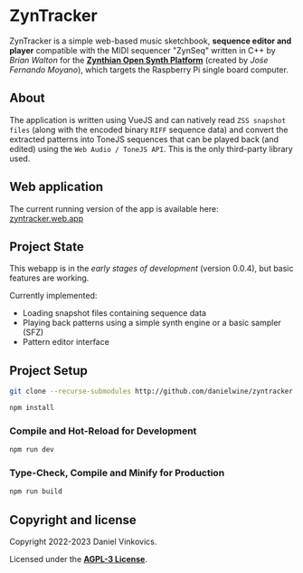 # ZynTracker

ZynTracker is a simple web-based music sketchbook, **sequence editor and player** compatible with the MIDI sequencer "ZynSeq" written in C++ by _Brian Walton_ for the [**Zynthian Open Synth Platform**](https://zynthian.org) (created by _Jośe Fernando Moyano_), which targets the Raspberry Pi single board computer.

## About

The application is written using VueJS and can natively read
<code>ZSS snapshot files</code> (along with the encoded binary <code>RIFF</code> sequence data) and convert the extracted patterns into ToneJS sequences that can be played back (and edited) using the <code>Web Audio / ToneJS API</code>. This is
the only third-party library used.

## Web application

The current running version of the app is available here: [zyntracker.web.app](https://zyntracker.web.app/)

## Project State

This webapp is in the _early stages of development_ (version 0.0.4), but basic features are working.

Currently implemented:

- Loading snapshot files containing sequence data
- Playing back patterns using a simple synth engine or a basic sampler (SFZ)
- Pattern editor interface

## Project Setup

```sh
git clone --recurse-submodules http://github.com/danielwine/zyntracker
```

```sh
npm install
```

### Compile and Hot-Reload for Development

```sh
npm run dev
```

### Type-Check, Compile and Minify for Production

```sh
npm run build
```

## Copyright and license

Copyright 2022-2023 Daniel Vinkovics.

Licensed under the **[AGPL-3 License](https://github.com/danielwine/zyntracker/blob/main/LICENSE)**.
